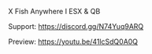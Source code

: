 X Fish Anywhere I ESX & QB

Support:
https://discord.gg/N74Yuq9ARQ

Preview: 
https://youtu.be/41lcSdQ0A0Q

